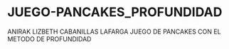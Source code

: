 # JUEGO-PANCAKES_PROFUNDIDAD
ANIRAK LIZBETH CABANILLAS LAFARGA 
JUEGO DE PANCAKES CON EL METODO DE PROFUNDIDAD
